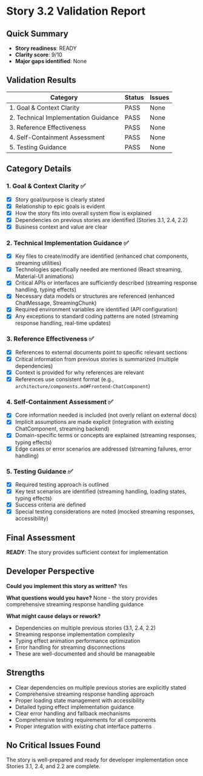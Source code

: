 # Story 3.2 Validation Report

## Quick Summary

- **Story readiness**: READY
- **Clarity score**: 9/10
- **Major gaps identified**: None

## Validation Results

| Category                             | Status | Issues |
| ------------------------------------ | ------ | ------ |
| 1. Goal & Context Clarity            | PASS   | None   |
| 2. Technical Implementation Guidance | PASS   | None   |
| 3. Reference Effectiveness           | PASS   | None   |
| 4. Self-Containment Assessment       | PASS   | None   |
| 5. Testing Guidance                  | PASS   | None   |

## Category Details

### 1. Goal & Context Clarity ✅

- [x] Story goal/purpose is clearly stated
- [x] Relationship to epic goals is evident
- [x] How the story fits into overall system flow is explained
- [x] Dependencies on previous stories are identified (Stories 3.1, 2.4, 2.2)
- [x] Business context and value are clear

### 2. Technical Implementation Guidance ✅

- [x] Key files to create/modify are identified (enhanced chat components, streaming utilities)
- [x] Technologies specifically needed are mentioned (React streaming, Material-UI animations)
- [x] Critical APIs or interfaces are sufficiently described (streaming response handling, typing effects)
- [x] Necessary data models or structures are referenced (enhanced ChatMessage, StreamingChunk)
- [x] Required environment variables are identified (API configuration)
- [x] Any exceptions to standard coding patterns are noted (streaming response handling, real-time updates)

### 3. Reference Effectiveness ✅

- [x] References to external documents point to specific relevant sections
- [x] Critical information from previous stories is summarized (multiple dependencies)
- [x] Context is provided for why references are relevant
- [x] References use consistent format (e.g., `architecture/components.md#Frontend-ChatComponent`)

### 4. Self-Containment Assessment ✅

- [x] Core information needed is included (not overly reliant on external docs)
- [x] Implicit assumptions are made explicit (integration with existing ChatComponent, streaming backend)
- [x] Domain-specific terms or concepts are explained (streaming responses, typing effects)
- [x] Edge cases or error scenarios are addressed (streaming failures, error handling)

### 5. Testing Guidance ✅

- [x] Required testing approach is outlined
- [x] Key test scenarios are identified (streaming handling, loading states, typing effects)
- [x] Success criteria are defined
- [x] Special testing considerations are noted (mocked streaming responses, accessibility)

## Final Assessment

**READY**: The story provides sufficient context for implementation

## Developer Perspective

**Could you implement this story as written?** Yes

**What questions would you have?** None - the story provides comprehensive streaming response handling guidance

**What might cause delays or rework?**

- Dependencies on multiple previous stories (3.1, 2.4, 2.2)
- Streaming response implementation complexity
- Typing effect animation performance optimization
- Error handling for streaming disconnections
- These are well-documented and should be manageable

## Strengths

- Clear dependencies on multiple previous stories are explicitly stated
- Comprehensive streaming response handling approach
- Proper loading state management with accessibility
- Detailed typing effect implementation guidance
- Clear error handling and fallback mechanisms
- Comprehensive testing requirements for all components
- Proper integration with existing chat interface patterns

## No Critical Issues Found

The story is well-prepared and ready for developer implementation once Stories 3.1, 2.4, and 2.2 are complete.
